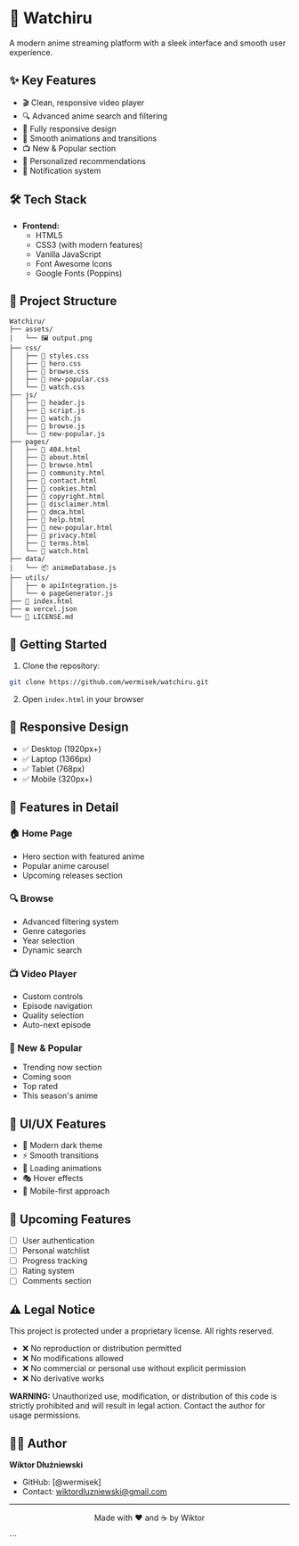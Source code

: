 # 🎌 Watchiru

A modern anime streaming platform with a sleek interface and smooth user experience.

## ✨ Key Features

- 🎬 Clean, responsive video player
- 🔍 Advanced anime search and filtering
- 📱 Fully responsive design
- 🌊 Smooth animations and transitions
- 📺 New & Popular section
- 🎯 Personalized recommendations
- 🔔 Notification system

## 🛠️ Tech Stack

- **Frontend:**
  - HTML5
  - CSS3 (with modern features)
  - Vanilla JavaScript
  - Font Awesome Icons
  - Google Fonts (Poppins)

## 📂 Project Structure

```
Watchiru/
├── assets/
│   └── 🖼️ output.png
├── css/
│   ├── 🎨 styles.css
│   ├── 🎨 hero.css
│   ├── 🎨 browse.css
│   ├── 🎨 new-popular.css
│   └── 🎨 watch.css
├── js/
│   ├── 📜 header.js
│   ├── 📜 script.js
│   ├── 📜 watch.js
│   ├── 📜 browse.js
│   └── 📜 new-popular.js
├── pages/
│   ├── 📄 404.html
│   ├── 📄 about.html
│   ├── 📄 browse.html
│   ├── 📄 community.html
│   ├── 📄 contact.html
│   ├── 📄 cookies.html
│   ├── 📄 copyright.html
│   ├── 📄 disclaimer.html
│   ├── 📄 dmca.html
│   ├── 📄 help.html
│   ├── 📄 new-popular.html
│   ├── 📄 privacy.html
│   ├── 📄 terms.html
│   └── 📄 watch.html
├── data/
│   └── 📦 animeDatabase.js
├── utils/
│   ├── ⚙️ apiIntegration.js
│   └── ⚙️ pageGenerator.js
├── 📄 index.html
├── ⚙️ vercel.json
└── 📜 LICENSE.md
```

## 🚀 Getting Started

1. Clone the repository:
```bash
git clone https://github.com/wermisek/watchiru.git
```

2. Open `index.html` in your browser

## 📱 Responsive Design

- ✅ Desktop (1920px+)
- ✅ Laptop (1366px)
- ✅ Tablet (768px)
- ✅ Mobile (320px+)

## 🎯 Features in Detail

### 🏠 Home Page
- Hero section with featured anime
- Popular anime carousel
- Upcoming releases section

### 🔍 Browse
- Advanced filtering system
- Genre categories
- Year selection
- Dynamic search

### 📺 Video Player
- Custom controls
- Episode navigation
- Quality selection
- Auto-next episode

### 🌟 New & Popular
- Trending now section
- Coming soon
- Top rated
- This season's anime

## 🎨 UI/UX Features

- 🌙 Modern dark theme
- ⚡ Smooth transitions
- 💫 Loading animations
- 🎭 Hover effects
- 📱 Mobile-first approach

## 🔮 Upcoming Features

- [ ] User authentication
- [ ] Personal watchlist
- [ ] Progress tracking
- [ ] Rating system
- [ ] Comments section

## ⚠️ Legal Notice

This project is protected under a proprietary license. All rights reserved.

- ❌ No reproduction or distribution permitted
- ❌ No modifications allowed
- ❌ No commercial or personal use without explicit permission
- ❌ No derivative works

**WARNING:** Unauthorized use, modification, or distribution of this code is strictly prohibited and will result in legal action. Contact the author for usage permissions.

## 👨‍💻 Author

**Wiktor Dłużniewski**
- GitHub: [@wermisek]
- Contact: wiktordluzniewski@gmail.com

---
<p align="center">Made with ❤️ and ☕ by Wiktor</p>
```

